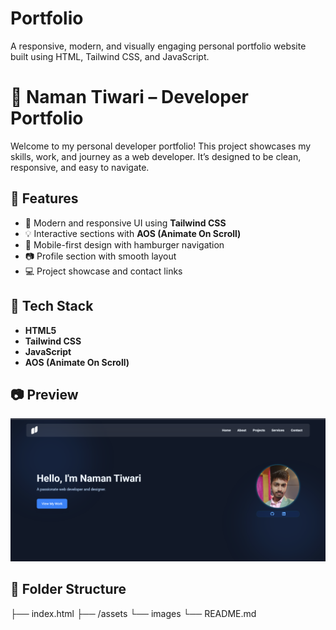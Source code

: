 # Portfolio
A responsive, modern, and visually engaging personal portfolio website built using HTML, Tailwind CSS, and JavaScript.
# 💼 Naman Tiwari – Developer Portfolio

Welcome to my personal developer portfolio! This project showcases my skills, work, and journey as a web developer. It’s designed to be clean, responsive, and easy to navigate.

## 🌟 Features

- 🎨 Modern and responsive UI using **Tailwind CSS**
- 💡 Interactive sections with **AOS (Animate On Scroll)**
- 📱 Mobile-first design with hamburger navigation
- 📷 Profile section with smooth layout
- 💻 Project showcase and contact links

## 🚀 Tech Stack

- **HTML5**
- **Tailwind CSS**
- **JavaScript**
- **AOS (Animate On Scroll)**

## 📷 Preview

![Portfolio Screenshot](/assets/Screenshot%20(241).png)

## 📁 Folder Structure
├── index.html 
├── /assets
        └── images
└── README.md

